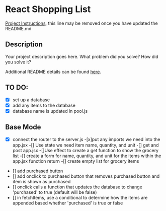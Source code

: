 # React Shopping List

[Project Instructions](./INSTRUCTIONS.md), this line may be removed once you have updated the README.md

## Description

Your project description goes here. What problem did you solve? How did you solve it?

Additional README details can be found [here](https://github.com/PrimeAcademy/readme-template/blob/master/README.md).


## TO DO:
-[x] set up a database 
-[x] add any items to the database 
-[x] database name is updated in pool.js
## Base Mode
-[x] connect the router to the server.js 
-[x]put any imports we need into the app.jsx
-[] Use state we need item name, quantity, and unit 
-[] get and post app.jsx
-[]Use effect to create a get function to show the grocery list
-[] create a form for name, quantity, and unit for the items within the app.jsx function return
-[] create empty list for grocery items 
- [] add purchased button 
- [] add onclick to purchased button that removes purchased button and item is shown as purchased
- [] onclick calls a function that updates the database to change 'purchased' to true (default will be false)
- [] in fetchItems, use a conditional to determine how the items are appended based whether 'purchased' is true or false